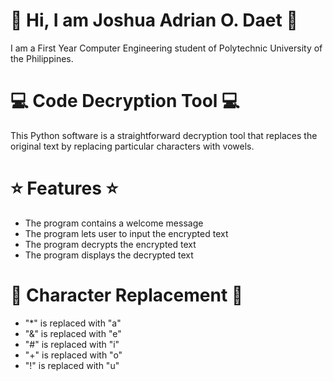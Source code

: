 # :wave: Hi, I am Joshua Adrian O. Daet :wave:
I am a First Year Computer Engineering student of Polytechnic University of the Philippines.

# :computer: Code Decryption Tool :computer:
This Python software is a straightforward decryption tool that replaces the original text by replacing particular characters with vowels.

# :star: Features :star:
* The program contains a welcome message
* The program lets user to input the encrypted text
* The program decrypts the encrypted text
* The program displays the decrypted text

# :arrows_counterclockwise: Character Replacement :arrows_counterclockwise:
* "*" is replaced with "a"
* "&" is replaced with "e"
* "#" is replaced with "i"
* "+" is replaced with "o"
* "!" is replaced with "u"